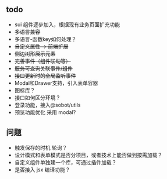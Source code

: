 ## todo

- sui 组件逐步加入，根据现有业务页面扩充功能
- <s>多语言兼容</s>
- 多语言-函数key如何处理？
- <s>自定义属性 -> 前端扩展</s>
- <s>侧边树形展示元素</s>
- <s>完善事件（组件联动等）</s>
- <s>服务可查询关联事件/组件</s>
- <s>接口更新时的全局监听事件</s>
- Modal和Drawer支持，引入表单容器
- 图标库？
- 接口如何区分环境？
- 登录功能，接入@sobot/utils
- 预览功能优化 采用 modal?

## 问题
- 触发保存的时机 轮询？
- 设计模式和表单模式是否分项目，或者技术上能否做到按需加载？
- 自定义组件单独建一个库，可通过插件加载？
- 是否接入 jsx 编译功能？